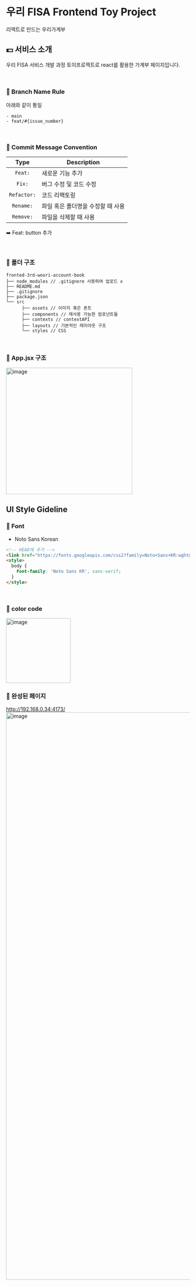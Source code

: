# 우리 FISA Frontend Toy Project
리액트로 만드는 우리가계부

## 💵 서비스 소개
우리 FISA 서비스 개발 과정 토이프로젝트로 react를 활용한 가계부 페이지입니다.

</br>

### 📍 Branch Name Rule
아래와 같이 통일
```
- main
- feat/#{issue_number}
```

</br>

### 📍 Commit Message Convention

|    Type     | Description  |
|:-----------:|---|
|   `Feat:`   | 새로운 기능 추가 |
|   `Fix:`    | 버그 수정 및 코드 수정 |
| `Refactor:` | 코드 리팩토링 |
| `Rename:` | 파일 혹은 폴더명을 수정할 때 사용|
| `Remove:` | 파일을 삭제할 때 사용 |

➡️ Feat: button 추가

</br>

### 📍 폴더 구조
```
fronted-3rd-woori-account-book
├── node_modules // .gitignore 사용하여 업로드 x
├── README.md
├── .gitignore
├── package.json
└── src
      ├── assets // 이미지 혹은 폰트
      ├── components // 재사용 가능한 컴포넌트들
      ├── contexts // contextAPI
      ├── layouts // 기본적인 레이아웃 구조
      └── styles // CSS
```

</br>

### 📍 App.jsx 구조
<img width="346" alt="image" src="https://github.com/user-attachments/assets/bd89ecb5-8aef-4432-aeea-97ddd3ac9b68" />


## UI Style Gideline

### 📍 Font
- Noto Sans Korean
```html
<!-- HEAD에 추가 -->
<link href="https://fonts.googleapis.com/css2?family=Noto+Sans+KR:wght@400;700&display=swap" rel="stylesheet">
<style>
  body {
    Font-family: 'Noto Sans KR', sans-serif;
  }
</style>
```

</br>

### 📍 color code
<img width="177" alt="image" src="https://github.com/user-attachments/assets/2bab3c26-9e37-44af-b59b-a8a4e5a13e20" />


### 📍 완성된 페이지 
http://192.168.0.34:4173/ 
<img width="1552" alt="image" src="https://github.com/user-attachments/assets/aab87866-44c2-4369-8316-2fa529b84973" />

